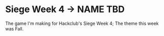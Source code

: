 # Siege Week 4 -> NAME TBD
The game I'm making for Hackclub's Siege Week 4; The theme this week was Fall.
